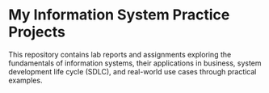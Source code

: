 # My Information System Practice Projects
This repository contains lab reports and assignments exploring the fundamentals of information systems, their applications in business, system development life cycle (SDLC), and real-world use cases through practical examples.
